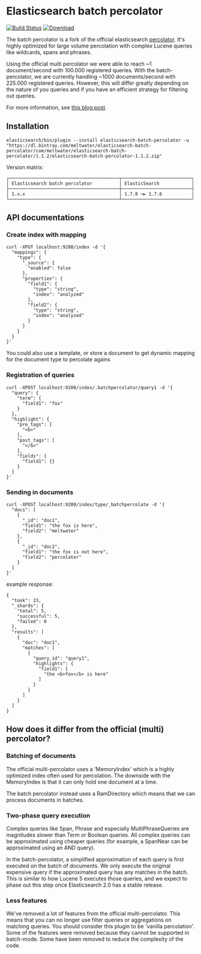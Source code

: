 Elasticsearch batch percolator
============================

[![Build Status](https://travis-ci.org/meltwater/elasticsearch-batch-percolator.svg?branch=master)](https://travis-ci.org/meltwater/elasticsearch-batch-percolator)
[ ![Download](https://api.bintray.com/packages/meltwater/elasticsearch-batch-percolator/elasticsearch-batch-percolator/images/download.svg) ](https://bintray.com/meltwater/elasticsearch-batch-percolator/elasticsearch-batch-percolator/_latestVersion)

The batch percolator is a fork of the official elasticsearch [percolator](https://www.elastic.co/guide/en/elasticsearch/client/java-api/current/percolate.html). 
It's highly optimized for large volume percolation with complex Lucene queries like wildcards, spans and phrases.

Using the official multi percolator we were able to reach ~1 document/second with 100.000 registered queries. With the batch-percolator, we are currently
handling ~1000 documents/second with 225.000 registered queries. However, this will differ greatly depending on the 
nature of you queries and if you have an efficient strategy for filtering out queries.

For more information, see [this blog post](http://underthehood.meltwater.com/blog/2015/09/29/supercharging-the-elasticsearch-percolator/).

## Installation

    elasticsearch/bin/plugin --install elasticsearch-batch-percolator -u "https://dl.bintray.com/meltwater/elasticsearch-batch-percolator/com/meltwater/elasticsearch-batch-percolator/1.1.2/elasticsearch-batch-percolator-1.1.2.zip"

Version matrix:

    ┌─────────────────────────────────────────┬──────────────────────────┐
    │ Elasticsearch batch percolator          │ ElasticSearch            │
    ├─────────────────────────────────────────┼──────────────────────────┤
    │ 1.x.x                                   │ 1.7.0 ─► 1.7.6           │
    └─────────────────────────────────────────┴──────────────────────────┘


## API documentations

### Create index with mapping

    curl -XPUT localhost:9200/index -d '{
      "mappings": {
        "type": {
          "_source": {
            "enabled": false
          },
          "properties": {
            "field1": {
              "type": "string",
              "index": "analyzed"
            },
            "field2": {
              "type": "string",
              "index": "analyzed"
            }
          }
        }
      }
    }'

You could also use a template, or store a document to get dynamic mapping for the document type to percolate agains

### Registration of queries
    curl -XPOST localhost:9200/index/.batchpercolator/query1 -d '{
      "query": {
        "term": {
          "field1": "fox"
        }
      },
      "highlight": {
        "pre_tags": [
          "<b>"
        ],
        "post_tags": [
          "</b>"
        ],
        "fields": {
          "field1": {}
        }
      }
    }'


### Sending in documents

    curl -XPOST localhost:9200/index/type/_batchpercolate -d '{
      "docs": [
        {
          "_id": "doc1",
          "field1": "the fox is here",
          "field2": "meltwater"
        },
        {
          "_id": "doc2",
          "field1": "the fox is not here",
          "field2": "percolator"
        }
      ]
    }'
   
example response:

    {
      "took": 23,
      "_shards": {
        "total": 5,
        "successful": 5,
        "failed": 0
      },
      "results": [
        {
          "doc": "doc1",
          "matches": [
            {
              "query_id": "query1",
              "highlights": {
                "field1": [
                  "the <b>fox</b> is here"
                ]
              }
            }
          ]
        }
      ]
    }
    

## How does it differ from the official (multi) percolator?
### Batching of documents
The official multi-percolator uses a 'MemoryIndex' which is a highly optimized index often used for percolation. The downside with the MemoryIndex is that it can
only hold one document at a time. 
 
The batch percolator instead uses a RamDirectory which means that we can process documents in batches.

### Two-phase query execution
Complex queries like Span, Phrase and especially MultiPhraseQueries are magnitudes slower than Term or Boolean queries. All complex queries can be
approximated using cheaper queries (for example, a SpanNear can be approximated using an AND query).

In the batch-percolator, a simplified approximation of each query is first executed on the batch of documents. We only execute the original expensive
query if the approximated query has any matches in the batch. This is similar to how Lucene 5 executes those queries,
and we expect to phase out this step once Elasticsearch 2.0 has a stable release.

### Less features
We've removed a lot of features from the official multi-percolator. This means that you can no longer use filter queries or
aggregations on matching queries. You should consider this plugin to be 'vanilla percolation'.  Some of the features 
were removed because they cannot be supported in batch-mode. Some have been removed to reduce the complexity of 
the code.










